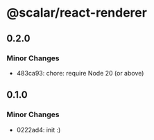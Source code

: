 # @scalar/react-renderer

## 0.2.0

### Minor Changes

- 483ca93: chore: require Node 20 (or above)

## 0.1.0

### Minor Changes

- 0222ad4: init :)
